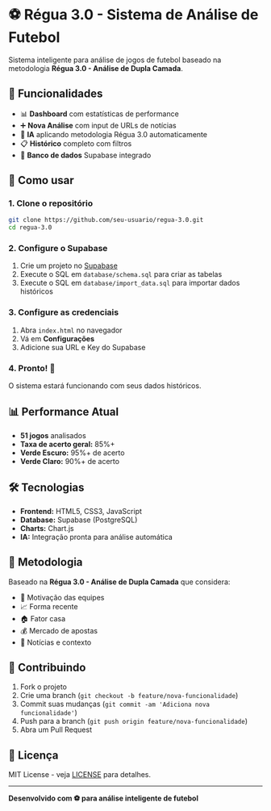 # ⚽ Régua 3.0 - Sistema de Análise de Futebol

Sistema inteligente para análise de jogos de futebol baseado na metodologia **Régua 3.0 - Análise de Dupla Camada**.

## 🎯 Funcionalidades

- 📊 **Dashboard** com estatísticas de performance
- ➕ **Nova Análise** com input de URLs de notícias
- 🤖 **IA** aplicando metodologia Régua 3.0 automaticamente
- 📋 **Histórico** completo com filtros
- 💾 **Banco de dados** Supabase integrado

## 🚀 Como usar

### 1. Clone o repositório
```bash
git clone https://github.com/seu-usuario/regua-3.0.git
cd regua-3.0
```

### 2. Configure o Supabase

1. Crie um projeto no [Supabase](https://supabase.com)
2. Execute o SQL em `database/schema.sql` para criar as tabelas
3. Execute o SQL em `database/import_data.sql` para importar dados históricos

### 3. Configure as credenciais

1. Abra `index.html` no navegador
2. Vá em **Configurações**
3. Adicione sua URL e Key do Supabase

### 4. Pronto! 🎉

O sistema estará funcionando com seus dados históricos.

## 📊 Performance Atual

- **51 jogos** analisados
- **Taxa de acerto geral:** 85%+
- **Verde Escuro:** 95%+ de acerto
- **Verde Claro:** 90%+ de acerto

## 🛠️ Tecnologias

- **Frontend:** HTML5, CSS3, JavaScript
- **Database:** Supabase (PostgreSQL)
- **Charts:** Chart.js
- **IA:** Integração pronta para análise automática

## 📝 Metodologia

Baseado na **Régua 3.0 - Análise de Dupla Camada** que considera:

- 🎯 Motivação das equipes
- 📈 Forma recente
- 🏠 Fator casa
- 💰 Mercado de apostas
- 📰 Notícias e contexto

## 🤝 Contribuindo

1. Fork o projeto
2. Crie uma branch (`git checkout -b feature/nova-funcionalidade`)
3. Commit suas mudanças (`git commit -am 'Adiciona nova funcionalidade'`)
4. Push para a branch (`git push origin feature/nova-funcionalidade`)
5. Abra um Pull Request

## 📄 Licença

MIT License - veja [LICENSE](LICENSE) para detalhes.

---

**Desenvolvido com ⚽ para análise inteligente de futebol**
